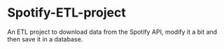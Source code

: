 # Spotify-ETL-project
An ETL project to download data from the Spotify API, modify it a bit and then save it in a database.
